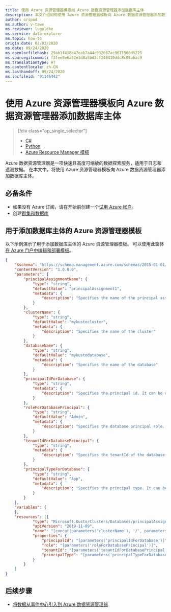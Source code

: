 ```yaml
---
title: 使用 Azure 资源管理器模板向 Azure 数据资源管理器添加数据库主体
description: 本文介绍如何使用 Azure 资源管理器模板向 Azure 数据资源管理器添加数据库主体。
author: orspod
ms.author: v-tawe
ms.reviewer: lugoldbe
ms.service: data-explorer
ms.topic: how-to
origin.date: 02/03/2020
ms.date: 09/24/2020
ms.openlocfilehash: 29ab1f418a47eab7a44c932667ac9671560d5225
ms.sourcegitcommit: f3fee8e6a52e3d8a5bd3cf240410ddc8c09abac9
ms.translationtype: HT
ms.contentlocale: zh-CN
ms.lasthandoff: 09/24/2020
ms.locfileid: "91146442"
---
```

# <a name="add-database-principals-for-azure-data-explorer-by-using-an-azure-resource-manager-template"></a>使用 Azure 资源管理器模板向 Azure 数据资源管理器添加数据库主体

> [!div class="op_single_selector"]
> * [C#](database-principal-csharp.md)
> * [Python](database-principal-python.md)
> * [Azure Resource Manager 模板](database-principal-resource-manager.md)

Azure 数据资源管理器是一项快速且高度可缩放的数据探索服务，适用于日志和遥测数据。 在本文中，将使用 Azure 资源管理器模板向 Azure 数据资源管理器添加数据库主体。

## <a name="prerequisites"></a>必备条件

* 如果没有 Azure 订阅，请在开始前创建一个[试用 Azure 帐户](https://www.azure.cn/pricing/1rmb-trial/)。
* 创建[群集和数据库](create-cluster-database-portal.md)

## <a name="azure-resource-manager-template-for-adding-a-database-principal"></a>用于添加数据库主体的 Azure 资源管理器模板

以下示例演示了用于添加数据库主体的 Azure 资源管理器模板。  可以使用此窗体[在 Azure 门户中编辑和部署模板](/azure-resource-manager/resource-manager-quickstart-create-templates-use-the-portal#edit-and-deploy-the-template)。

```json
{
    "$schema": "https://schema.management.azure.com/schemas/2015-01-01/deploymentTemplate.json#",
    "contentVersion": "1.0.0.0",
    "parameters": {
        "principalAssignmentName": {
            "type": "string",
            "defaultValue": "principalAssignment1",
            "metadata": {
                "description": "Specifies the name of the principal assignment"
            }
        },
        "clusterName": {
            "type": "string",
            "defaultValue": "mykustocluster",
            "metadata": {
                "description": "Specifies the name of the cluster"
            }
        },
        "databaseName": {
            "type": "string",
            "defaultValue": "mykustodatabase",
            "metadata": {
                "description": "Specifies the name of the database"
            }
        },
        "principalIdForDatabase": {
            "type": "string",
            "metadata": {
                "description": "Specifies the principal id. It can be user email, application (client) ID, security group name"
            }
        },
        "roleForDatabasePrincipal": {
            "type": "string",
            "defaultValue": "Admin",
            "metadata": {
                "description": "Specifies the database principal role. It can be 'Admin', 'Ingestor', 'Monitor', 'User', 'UnrestrictedViewers', 'Viewer'"
            }
        },
        "tenantIdForDatabasePrincipal": {
            "type": "string",
            "metadata": {
                "description": "Specifies the tenantId of the database principal"
            }
        },
        "principalTypeForDatabase": {
            "type": "string",
            "defaultValue": "App",
            "metadata": {
                "description": "Specifies the principal type. It can be 'User', 'App', 'Group'"
            }
        }
    },
    "variables": {
    },
    "resources": [{
            "type": "Microsoft.Kusto/Clusters/Databases/principalAssignments",
            "apiVersion": "2019-11-09",
            "name": "[concat(parameters('clusterName'), '/', parameters('databaseName'), '/', parameters('principalAssignmentName'))]",
            "properties": {
                "principalId": "[parameters('principalIdForDatabase')]",
                "role": "[parameters('roleForDatabasePrincipal')]",
                "tenantId": "[parameters('tenantIdForDatabasePrincipal')]",
                "principalType": "[parameters('principalTypeForDatabase')]"
            }
        }
    ]
}
```

## <a name="next-steps"></a>后续步骤

* [将数据从事件中心引入到 Azure 数据资源管理器](ingest-data-event-hub.md)
